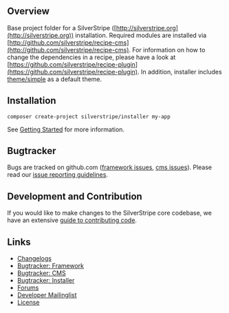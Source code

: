 ## Overview

Base project folder for a SilverStripe ([http://silverstripe.org](http://silverstripe.org)) installation. Required modules are installed via [http://github.com/silverstripe/recipe-cms](http://github.com/silverstripe/recipe-cms). For information on how to change the dependencies in a recipe, please have a look at [https://github.com/silverstripe/recipe-plugin](https://github.com/silverstripe/recipe-plugin). In addition, installer includes [theme/simple](https://github.com/silverstripe-themes/silverstripe-simple) as a default theme.

## Installation ##

`composer create-project silverstripe/installer my-app`

See [Getting Started](https://docs.silverstripe.org/en/4/getting_started/) for more information.

## Bugtracker ##

Bugs are tracked on github.com ([framework issues](https://github.com/silverstripe/silverstripe-framework/issues),
[cms issues](https://github.com/silverstripe/silverstripe-cms/issues)).
Please read our [issue reporting guidelines](https://docs.silverstripe.org/en/4/contributing/issues_and_bugs/).

## Development and Contribution ##

If you would like to make changes to the SilverStripe core codebase, we have an extensive [guide to contributing code](https://docs.silverstripe.org/en/4/contributing/code/).

## Links ##

 * [Changelogs](https://docs.silverstripe.org/en/4/changelogs/)
 * [Bugtracker: Framework](https://github.com/silverstripe/silverstripe-framework/issues)
 * [Bugtracker: CMS](https://github.com/silverstripe/silverstripe-cms/issues)
 * [Bugtracker: Installer](https://github.com/silverstripe/silverstripe-installer/issues)
 * [Forums](http://silverstripe.org/forums)
 * [Developer Mailinglist](https://groups.google.com/forum/#!forum/silverstripe-dev)
 * [License](./LICENSE)
 
 
